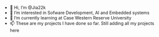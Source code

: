 - 👋 Hi, I’m @Jia22k
- 👀 I’m interested in Sofware Development, AI and Embedded systems
- 🌱 I’m currently learning at Case Western Reserve University
- 📫 These are my projects I have done so far. Still adding all my projects here
  

<!---
Jia22k/Jia22k is a ✨ special ✨ repository because its `README.md` (this file) appears on your GitHub profile.
You can click the Preview link to take a look at your changes.
--->
